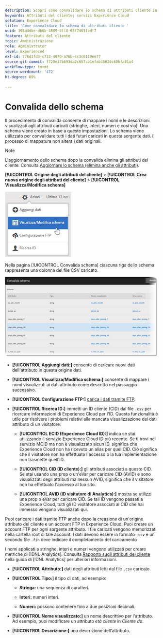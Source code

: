 ```yaml
---
description: Scopri come convalidare lo schema di attributi cliente in Adobe Experience Cloud.
keywords: Attributi del cliente; servizi Experience Cloud
solution: Experience Cloud
title: 'Come convalidare lo schema di attributi cliente '
uuid: 163a4dbe-d60b-4089-8ff8-65f7461fbdf7
feature: Attributi del cliente
topic: Amministrazione
role: Administrator
level: Experienced
exl-id: 776d1fd3-c733-4970-a76b-4c3c0119ee77
source-git-commit: f720e37b693da2c657cb1efab45620c60bfa81a4
workflow-type: tm+mt
source-wordcount: '472'
ht-degree: 89%

---
```


# Convalida dello schema

Il procedimento di convalida consente di mappare i nomi e le descrizioni visualizzati agli attributi caricati (stringhe, interi, numeri e così via). Uno schema viene creato in base a queste impostazioni. Lo schema viene utilizzato per convalidare tutti i dati futuri caricati in questa sorgente dati. Il processo di mappatura non altera i dati originali.

>[!NOTE]
>
>L&#39;aggiornamento dello schema dopo la convalida elimina gli attributi del cliente. Consulta [Aggiornare lo schema (elimina anche gli attributi)](../attributes/t-crs-usecase.md#task_6568898BB7C44A42ABFB86532B89063C).

**[!UICONTROL Origine degli attributi del cliente]** > **[!UICONTROL Crea nuova origine degli attributi del cliente]** > **[!UICONTROL Visualizza/Modifica schema]**

![](assets/view_edit_schema.png)

Nella pagina [!UICONTROL Convalida schema] ciascuna riga dello schema rappresenta una colonna del file CSV caricato.

![](assets/06_crs_usecase.png)

* **[!UICONTROL Aggiungi dati:]** consente di caricare nuovi dati dell&#39;attributo in questa origine dati.

* **[!UICONTROL Visualizza/Modifica schema:]** consente di mappare i nomi visualizzati ai dati attributo come descritto nel passaggio successivo.

* **[!UICONTROL Configurazione FTP:]** [carica i dati tramite FTP](../attributes/t-upload-attributes-ftp.md#task_591C3B6733424718A62453D2F8ADF73B).

* **[!UICONTROL Ricerca ID:]** immetti un ID cliente (CID) dal file `.csv` per ricercare informazioni di Experience Cloud per l&#39;ID. Questa funzionalità è utile per risolvere i problemi relativi alla mancata visualizzazione dei dati attributo di un visitatore:

   * **[!UICONTROL ECID (Experience Cloud ID):]** indica se stai utilizzando il servizio Experience Cloud ID più recente. Se ti trovi nel servizio MCID ma non è visualizzato alcun ID, significa che Experience Cloud non ha ricevuto un alias per quel CID. Ciò significa che il visitatore non ha effettuato l&#39;accesso o la tua implementazione non trasmette quell&#39;ID.

   * **[!UICONTROL CID (ID cliente):]** gli attributi associati a questo CID. Se stai usando una prop o un&#39;eVar per caricare CID (AVID) e sono visualizzati degli attributi ma nessun AVID, significa che il visitatore non ha effettuato l&#39;accesso al tuo sito.

   * **[!UICONTROL AVID (ID visitatore di Analytics):]** mostra se utilizzi una prop o eVar per caricare CID. Se tali ID vengono passati a Experience Cloud, tutti gli ID visitatore associati al CID che hai immesso vengono visualizzati qui.

Puoi caricare i dati tramite FTP anche dopo la creazione di un&#39;origine attributo del cliente e un account FTP in Experience Cloud. Puoi creare un account FTP per ogni sorgente attributo. I file caricati vengono memorizzati nella cartella root di tale account. I dati devono essere in formato `.csv` e un secondo file `.fin` deve indicare il completamento del caricamento

I nomi applicati a stringhe, interi e numeri vengono utilizzati per creare metriche di [!DNL Analytics]. Consulta [Rapporto sugli attributi del cliente](https://experienceleague.adobe.com/docs/analytics/components/variables/dimensions-reports/reports-customer-attributes.html?lang=en) nella guida di [!DNL Analytics] per ulteriori informazioni.

* **[!UICONTROL Attributo:]** dati degli attributi letti dal file `.csv` caricato.

* **[!UICONTROL Tipo:]** il tipo di dati, ad esempio:

   * **Stringa:** una sequenza di caratteri.

   * **Interi:** numeri interi.

   * **Numeri:** possono contenere fino a due posizioni decimali.

* **[!UICONTROL Nome visualizzato:]** un nome descrittivo per l&#39;attributo. Ad esempio, puoi modificare un attributo *età cliente* in *Cliente da*.

* **[!UICONTROL Descrizione:]** una descrizione dell&#39;attributo.
